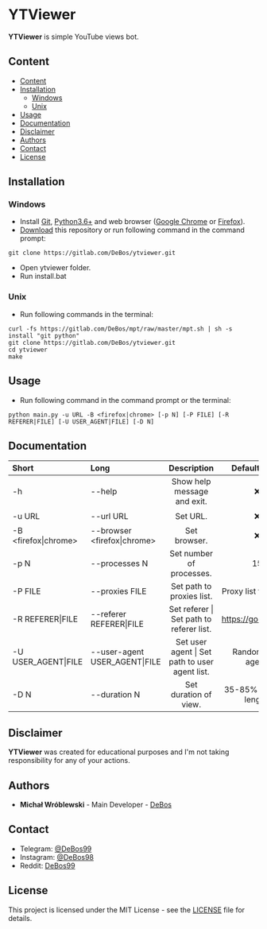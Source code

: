 # YTViewer

**YTViewer** is simple YouTube views bot.

## Content

- [Content](#content)
- [Installation](#installation)
  - [Windows](#windows)
  - [Unix](#unix)
- [Usage](#usage)
- [Documentation](#documentation)
- [Disclaimer](#disclaimer)
- [Authors](#authors)
- [Contact](#contact)
- [License](#license)

## Installation

### Windows

* Install [Git](https://git-scm.com/download/win), [Python3.6+](https://www.python.org/downloads) and web browser ([Google Chrome](https://www.google.com/chrome) or [Firefox](https://www.mozilla.org/firefox/new)).
* [Download](https://github.com/DeBos99/ytviewer/archive/master.zip) this repository or run following command in the command prompt:
```
git clone https://gitlab.com/DeBos/ytviewer.git
```
* Open ytviewer folder.
* Run install.bat

### Unix

* Run following commands in the terminal:
```
curl -fs https://gitlab.com/DeBos/mpt/raw/master/mpt.sh | sh -s install "git python"
git clone https://gitlab.com/DeBos/ytviewer.git
cd ytviewer
make
```

## Usage

* Run following command in the command prompt or the terminal:
```
python main.py -u URL -B <firefox|chrome> [-p N] [-P FILE] [-R REFERER|FILE] [-U USER_AGENT|FILE] [-D N]
```

## Documentation

| Short                | Long                          | Description                                    | Default value           | Required           |
| :------------------- | :---------------------------- | :--------------------------------------------: | :---------------------: | :----------------: |
| -h                   | --help                        | Show help message and exit.                    | :x:                     | :x:                |
| -u URL               | --url URL                     | Set URL.                                       | :x:                     | :heavy_check_mark: |
| -B <firefox\|chrome> | --browser <firefox\|chrome>   | Set browser.                                   | :x:                     | :heavy_check_mark: |
| -p N                 | --processes N                 | Set number of processes.                       | 15                      | :x:                |
| -P FILE              | --proxies FILE                | Set path to proxies list.                      | Proxy list from API.    | :x:                |
| -R REFERER\|FILE     | --referer REFERER\|FILE       | Set referer \| Set path to referer list.       | https://google.com      | :x:                |
| -U USER_AGENT\|FILE  | --user-agent USER_AGENT\|FILE | Set user agent \| Set path to user agent list. | Random user agent.      | :x:                |
| -D N                 | --duration N                  | Set duration of view.                          | 35-85% of video length. | :x:

## Disclaimer

**YTViewer** was created for educational purposes and I'm not taking responsibility for any of your actions.

## Authors

* **Michał Wróblewski** - Main Developer - [DeBos](https://gitlab.com/DeBos)

## Contact

* Telegram: [@DeBos99](https://t.me/DeBos99)
* Instagram: [@DeBos98](https://www.instagram.com/DeBos98)
* Reddit: [DeBos99](https://www.reddit.com/user/DeBos99)

## License

This project is licensed under the MIT License - see the [LICENSE](LICENSE) file for details.
